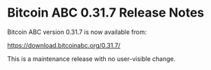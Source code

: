 # Bitcoin ABC 0.31.7 Release Notes

Bitcoin ABC version 0.31.7 is now available from:

  <https://download.bitcoinabc.org/0.31.7/>

This is a maintenance release with no user-visible change.
